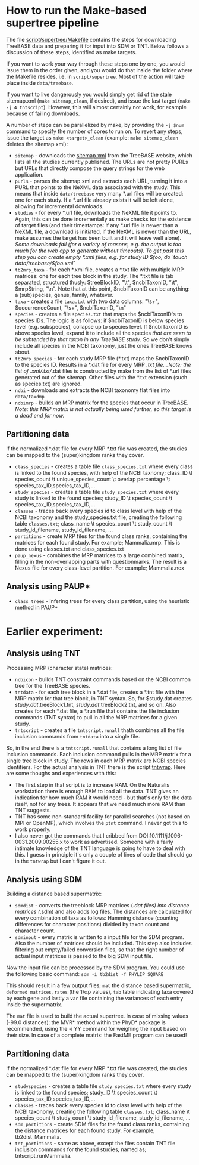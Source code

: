 How to run the Make-based supertree pipeline
===========================================

The file [script/supertree/Makefile](https://github.com/TreeBASE/supertreebase/blob/master/script/supertree/Makefile) 
contains the steps for downloading TreeBASE data and preparing it for input into SDM or TNT. Below follows a discussion of
these steps, identified as make targets. 

If you want to work your way through these steps one by one, you would issue them in the order given, and you would do 
that inside the folder where the Makefile resides, i.e. in `script/supertree`. Most of the action will take place 
inside `data/treebase`. 

If you want to live dangerously you would simply get rid of the stale sitemap.xml (`make sitemap_clean`, if desired), 
and issue the last target (`make -j 4 tntscript`). However, this will almost certainly not work, for example because 
of failing downloads. 

A number of steps can be parallelized by make, by providing the `-j $num` command to specify the number of cores to 
run on. To revert any steps, issue the target as `make <target>_clean` (example: `make sitemap_clean` deletes the
sitemap.xml):

- `sitemap` - downloads the [sitemap.xml](http://treebase.org/treebase-web/sitemap.xml) from the TreeBASE website,
which lists all the studies currently published. The URLs are not pretty PURLs but URLs that directly compose the
query strings for the web application.
- `purls` - parses the sitemap.xml and extracts each URL, turning it into a PURL that points to the NeXML data
associated with the study. This means that inside `data/treebase` very many *.url files will be created: one for
each study. If a *.url file already exists it will be left alone, allowing for incremental downloads.
- `studies` - for every *.url file, downloads the NeXML file it points to. Again, this can be done incrementally
as make checks for the existence of target files (and their timestamps: if any *.url file is newer than a NeXML
file, a download is initiated, if the NeXML is newer than the URL, make assumes the target has been built and it
will leave well alone). _Some downloads fail (for a variety of reasons, e.g. the output is too much for
the web app to generate without timeouts). To get past this step you can create empty *.xml files, e.g. for 
study ID $foo, do `touch data/treebase/$foo.xml`_
- `tb2mrp_taxa` - for each *.xml file, creates a *.txt file with multiple MRP matrices: one for each tree block in
the study. The *.txt file is tab separated, structured thusly: $treeBlockID, "\t", $ncbiTaxonID, "\t", $mrpString, "\n".
Note that at this point, $ncbiTaxonID can be anything: a (sub)species, genus, family, whatever.
- `taxa` - creates a file `taxa.txt` with two data columns: "\s+", $occurrenceCount, "\s+", $ncbiTaxonID, "\n"
- `species` - creates a file `species.txt` that maps the $ncbiTaxonID's to species IDs. The logic is as follows: if 
$ncbiTaxonID is below species level (e.g. subspecies), collapse up to species level. If $ncbiTaxonID is above species
level, expand it to include all the species _that are seen to be subtended by that taxon in any TreeBASE study_. So we
don't simply include all species in the NCBI taxonomy, just the ones TreeBASE knows about.
- `tb2mrp_species` - for each study MRP file (*.txt) maps the $ncbiTaxonID to the species ID. Results in a *.dat
file for every MRP *.txt file. _Note: the list of *.xml/*.txt/*.dat files is constructed by make from the list
of *.url files generated out of the sitemap. Other files with the *.txt extension (such as species.txt) are ignored.
- `ncbi` - downloads and extracts the NCBI taxonomy flat files into `data/taxdmp`
- `ncbimrp` - builds an MRP matrix for the species that occur in TreeBASE. _Note: this MRP matrix is not actually being
used further, so this target is a dead end for now._

Partitioning data 
------------------------------

if the normalized *.dat file for every MRP *.txt file was created, the studies can be mapped to the (super)kingdom ranks they cover.

- `class_species` - creates a table file `class_species.txt` where every class is linked to the found species, with help of the NCBI taxnomy; class_ID \t species_count \t unique_species_count \t overlap percentage \t species_tax_ID,species_tax_ID,...
- `study_species` - creates a table file `study_species.txt` where every study is linked to the found species; study_ID \t species_count \t species_tax_ID,species_tax_ID,...
- `classes` - traces back every species id to class level with help of the NCBI taxonomy and the study_species.txt file, creating the following table `classes.txt`; class_name \t species_count \t study_count \t study_id_filename, study_id_filename, ...
- `partitions` - create MRP files for the found class ranks, containing the matrices for each found study. For example; Mammalia.mrp. This is done using classes.txt and class_species.txt
- `paup_nexus` - combines the MRP matrices to a large combined matrix, filling in the non-overlapping parts with questionmarks. The result is a Nexus file for every class-level partition. For example; Mammalia.nex

Analysis using PAUP* 
------------------------------

- `class_trees` - infering trees for every class partition, using the heuristic method in PAUP*

Earlier experiment:
===========================================

Analysis using TNT 
------------------------------

Processing MRP (character state) matrices:

- `ncbicon` - builds TNT constraint commands based on the NCBI common tree for the TreeBASE species.
- `tntdata` - for each tree block in a *.dat file, creates a *.tnt file with the MRP matrix for that tree block, in TNT
syntax. So, for $study.dat creates $study.dat.$treeBlock1.tnt, $study.dat.$treeBlock2.tnt, and so on. Also creates 
for each *.dat file, a *.run file that contains the file inclusion commands (TNT syntax) to pull in all the MRP
matrices for a given study.
- `tntscript` - creates a file `tntscript.runall` thath combines all the file inclusion commands from `tntdata` into a 
single file.

So, in the end there is a `tntscript.runall` that contains a long list of file inclusion commands. Each inclusion command
pulls in the MRP matrix for a single tree block in study. The rows in each MRP matrix are NCBI species identifiers.
For the actual analysis in TNT there is the script [tntwrap](https://github.com/TreeBASE/supertreebase/tree/master/data/treebase/tntwrap). Here are some thoughs and
experiences with this:
- The first step in that script is to increase RAM. On the Naturalis workstation there is enough RAM to load all the data. 
TNT gives an indication for how much RAM it would need - but that's only for the data itself, not for any trees. 
It appears that we need much more RAM than TNT suggests.
- TNT has some non-standard facility for parallel searches (not based on MPI or OpenMP), which involves the `ptnt`
command. I never got this to work properly.
- I also never got the commands that I cribbed from DOI:10.1111/j.1096-0031.2009.00255.x to work as advertised. Someone
with a fairly intimate knowledge of the TNT language is going to have to deal with this. I guess in principle it's
only a couple of lines of code that should go in the `tntwrap` but I can't figure it out.

Analysis using SDM 
------------------------------

Building a distance based supermatrix:
- `sdmdist` - converts the treeblock MRP matrices (*.dat files) into distance matrices (*.sdm) and also adds log files.
The distances are calculated for every combination of taxa as follows: Hamming distance (counting differences for character
positions) divided by taxon count and character count.
- `sdminput` - every matrix is written to a input file for the SDM program. Also the number of matrices should be included.
This step also includes filtering out empty/failed conversion files, so that the right number of actual input matrices is passed to the big SDM input file.

Now the input file can be processed by the SDM program. You could use the following basic command: `sdm -i tb2dist -f PHYLIP_SQUARE`

This should result in a few output files; `mat` the distance based supermatrix, `deformed matrices`, `rates` (the 1/αp values), `tab` table indicating taxa covered by each gene and lastly a `var` file containing the variances of each entry inside the supermatrix.

The `mat` file is used to build the actual supertree.
In case of missing values (-99.0 distances): the MVR* method within the PhyD* package is recommended, 
using the -i YY command for weighing the input based on their size.
In case of a complete matrix: the FastME program can be used!

Partitioning data 
------------------------------

if the normalized *.dat file for every MRP *.txt file was created, the studies can be mapped to the (super)kingdom ranks they cover.

- `studyspecies` - creates a table file `study_species.txt` where every study is linked to the found species; study_ID \t species_count \t species_tax_ID,species_tax_ID,...
- `classes` - traces back every species id to class level with help of the NCBI taxonomy, creating the following table `classes.txt`; class_name \t species_count \t study_count \t study_id_filename, study_id_filename, ...
- `sdm_partitions` - create SDM files for the found class ranks, containing the distance matrices for each found study. For example; tb2dist_Mammalia.
- `tnt_partitions` - same as above, except the files contain TNT file inclusion commands for the found studies, named as; tntscript.runMammalia.
